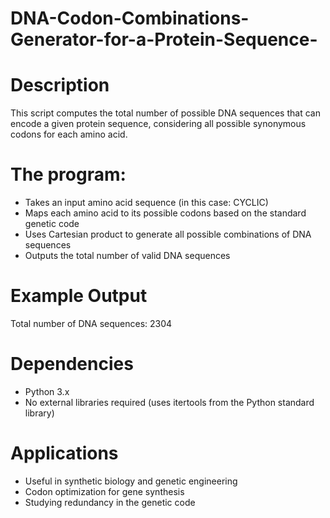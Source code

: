 # DNA-Codon-Combinations-Generator-for-a-Protein-Sequence-

# Description

This script computes the total number of possible DNA sequences that can encode a given protein sequence, considering all possible synonymous codons for each amino acid.


# The program:

* Takes an input amino acid sequence (in this case: CYCLIC)
* Maps each amino acid to its possible codons based on the standard genetic code
* Uses Cartesian product to generate all possible combinations of DNA sequences
* Outputs the total number of valid DNA sequences

# Example Output

Total number of DNA sequences: 2304

# Dependencies

* Python 3.x
* No external libraries required (uses itertools from the Python standard library)

# Applications

* Useful in synthetic biology and genetic engineering
* Codon optimization for gene synthesis
* Studying redundancy in the genetic code
